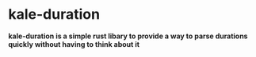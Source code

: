 # kale-duration

**kale-duration is a simple rust libary to provide a way to parse durations quickly without having to think about it**